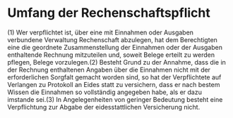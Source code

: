 # Umfang der Rechenschaftspflicht

(1) Wer verpflichtet ist, über eine mit Einnahmen oder Ausgaben verbundene Verwaltung Rechenschaft abzulegen, hat dem Berechtigten eine die geordnete Zusammenstellung der Einnahmen oder der Ausgaben enthaltende Rechnung mitzuteilen und, soweit Belege erteilt zu werden pflegen, Belege vorzulegen.(2) Besteht Grund zu der Annahme, dass die in der Rechnung enthaltenen Angaben über die Einnahmen nicht mit der erforderlichen Sorgfalt gemacht worden sind, so hat der Verpflichtete auf Verlangen zu Protokoll an Eides statt zu versichern, dass er nach bestem Wissen die Einnahmen so vollständig angegeben habe, als er dazu imstande sei.(3) In Angelegenheiten von geringer Bedeutung besteht eine Verpflichtung zur Abgabe der eidesstattlichen Versicherung nicht. 


